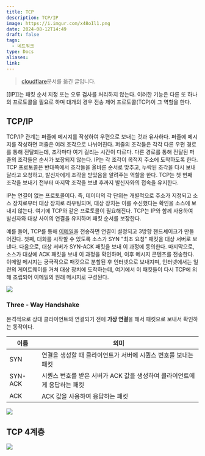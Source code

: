 ```yaml
---
title: TCP
description: TCP/IP
image: https://i.imgur.com/x48oIl1.png
date: 2024-08-12T14:49
draft: false
tags:
  - 네트워크
type: Docs
aliases:
link:
---
```


> [cloudflare](https://www.cloudflare.com/ko-kr/learning/ddos/glossary/tcp-ip/)문서를 옮긴 글입니다.

[[IP]]는 패킷 순서 지정 또는 오류 검사를 처리하지 않는다. 이러한 기능은 다른 또 하나의 프로토콜을 필요로 하며 대개의 경우 전송 제어 프로토콜(TCP)이 그 역할을 한다.

## TCP/IP

TCP/IP 관계는 퍼즐에 메시지를 작성하여 우편으로 보내는 것과 유사하다. 퍼즐에 메시지를 작성하면 퍼즐은 여러 조각으로 나뉘어진다. 퍼즐의 조각들은 각각 다른 우편 경로를 통해 전달되는데, 조각마다 여기 걸리는 시간이 다르다. 다른 경로를 통해 전달된 퍼즐의 조각들은 순서가 보장되지 않는다. IP는 각 조각이 목적지 주소에 도착하도록 한다. TCP 프로토콜은 반대쪽에서 조각들을 올바른 순서로 맞추고, 누락된 조각을 다시 보내달라고 요청하고, 발신자에게 조각을 받았음을 알려주는 역할을 한다. TCP는 첫 번째 조각을 보내기 전부터 마지막 조각을 보낸 후까지 발신자와의 접속을 유지한다.

IP는 연결이 없는 프로토콜이다. 즉, 데이터의 각 단위는 개별적으로 주소가 지정되고 소스 장치로부터 대상 장치로 라우팅되며, 대상 장치는 이를 수신했다는 확인을 소스에 보내지 않는다. 여기에 TCP와 같은 프로토콜이 필요해진다. TCP는 IP와 함께 사용하여 발신자와 대상 사이의 연결을 유지하며 패킷 순서를 보장한다.

예를 들어, TCP를 통해 [이메일](https://www.cloudflare.com/learning/email-security/what-is-email/)을 전송하면 연결이 설정되고 3방향 핸드셰이크가 만들어진다. 첫째, 대화를 시작할 수 있도록 소스가 SYN "최초 요청" 패킷을 대상 서버로 보낸다. 다음으로, 대상 서버가 SYN-ACK 패킷을 보내 이 과정에 동의한다. 마지막으로, 소스가 대상에 ACK 패킷을 보내 이 과정을 확인하며, 이후 메시지 콘텐츠를 전송한다. 이메일 메시지는 궁극적으로 패킷으로 분할된 후 인터넷으로 보내지며, 인터넷에서는 일련의 게이트웨이를 거쳐 대상 장치에 도착하는데, 여기에서 이 패킷들이 다시 TCP에 의해 조립되어 이메일의 원래 메시지로 구성된다.

![](https://i.imgur.com/DmgbFO1.png)

### Three - Way Handshake

본격적으로 상대 클라이언트와 연결되기 전에 **가상 연결**을 해서 패킷으로 보내서 확인하는 동작이다.

| 이름    | 의미                                                                     |
| ------- | ------------------------------------------------------------------------ |
| SYN     | 연결을 생성할 때 클라이언트가 서버에 시퀀스 번호를 보내는 패킷           |
| SYN-ACK | 시퀀스 번호를 받은 서버가 ACK 값을 생성하여 클라이언트에게 응답하는 패킷 |
| ACK     | ACK 값을 사용하여 응답하는 패킷                                          |

![](https://i.imgur.com/XtCuWz1.png)

## TCP 4계층

![](https://i.imgur.com/642y9Ay.png)
